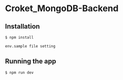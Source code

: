 # Croket_MongoDB-Backend

## Installation

```bash
$ npm install
```

```bash
env.sample file setting
```

## Running the app

```bash
$ npm run dev
